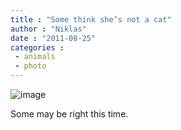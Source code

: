```yaml
---
title : "Some think she’s not a cat"
author : "Niklas"
date : "2011-08-25"
categories : 
 - animals
 - photo
---
```


![image](https://niklasblog.com/wp-content/wpid-2011-08-24-23.10.38-1.jpg)

Some may be right this time.
